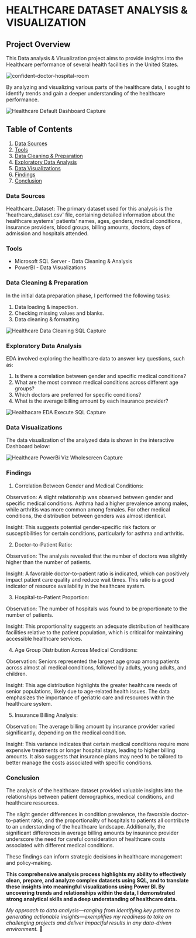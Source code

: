 # HEALTHCARE DATASET ANALYSIS & VISUALIZATION

## Project Overview
This Data analysis & Visualization project aims to provide insights into the Healthcare performance of several health facilities in the United States.

![confident-doctor-hospital-room](https://github.com/user-attachments/assets/10f4356a-8b79-4157-8e07-26e61b84b111)

By analyzing and visualizing various parts of the healthcare data, I sought to identify trends and gain a deeper understanding of the healthcare performance.

![Healthcare Default Dashboard Capture](https://github.com/user-attachments/assets/24f1c773-6922-45ec-a378-78c4e2811a24)

## Table of Contents
1. [Data Sources](#data-sources)
2. [Tools](#tools)
3. [Data Cleaning & Preparation](#data-cleaning-&-preparation)
4. [Exploratory Data Analysis](#exploratory-data-analysis)
5. [Data Visualizations](#data-visualizations)
6. [Findings](#findings)
7. [Conclusion](#conclusion) 

### Data Sources
Healthcare_Dataset:
The primary dataset used for this analysis is the 'heathcare_dataset.csv' file, containing detailed information about the healthcare systems' patients' names, ages, genders, medical conditions, insurance providers, blood groups, billing amounts, doctors, days of admission and hospitals attended.

### Tools
- Microsoft SQL Server - Data Cleaning & Analysis
- PowerBI - Data Visualizations

### Data Cleaning & Preparation
In the initial data preparation phase, I performed the following tasks:
1. Data loading & inspection.
2. Checking missing values and blanks.
3. Data cleaning & formatting.

![Healthcare Data Cleaning  SQL Capture](https://github.com/user-attachments/assets/522b67af-2d9c-45ef-9961-4066ada4f822)

### Exploratory Data Analysis
EDA involved exploring the healthcare data to answer key questions, such as:
1. Is there a correlation between gender and specific medical conditions?
2. What are the most common medical conditions across different age groups?
3. Which doctors are preferred for specific conditions?
4. What is the average billing amount by each insurance provider?

![Healthacare EDA Execute SQL Capture](https://github.com/user-attachments/assets/d1dd7da1-0a1a-44ac-b94b-190f97f15c60)

### Data Visualizations
The data visualization of the analyzed data is shown in the interactive Dashboard below:

![Healthcare PowerBi Viz Wholescreen Capture](https://github.com/user-attachments/assets/d47ed06f-1fec-42e8-952b-d1efa47cb2c1)

### Findings
1. Correlation Between Gender and Medical Conditions:

Observation: A slight relationship was observed between gender and specific medical conditions. Asthma had a higher prevalence among males, while arthritis was more common among females. For other medical conditions, the distribution between genders was almost identical.

Insight: This suggests potential gender-specific risk factors or susceptibilities for certain conditions, particularly for asthma and arthritis.

2. Doctor-to-Patient Ratio:

Observation: The analysis revealed that the number of doctors was slightly higher than the number of patients.

Insight: A favorable doctor-to-patient ratio is indicated, which can positively impact patient care quality and reduce wait times. This ratio is a good indicator of resource availability in the healthcare system.

3. Hospital-to-Patient Proportion:

Observation: The number of hospitals was found to be proportionate to the number of patients.

Insight: This proportionality suggests an adequate distribution of healthcare facilities relative to the patient population, which is critical for maintaining accessible healthcare services.

4. Age Group Distribution Across Medical Conditions:

Observation: Seniors represented the largest age group among patients across almost all medical conditions, followed by adults, young adults, and children.

Insight: This age distribution highlights the greater healthcare needs of senior populations, likely due to age-related health issues. The data emphasizes the importance of geriatric care and resources within the healthcare system.

5. Insurance Billing Analysis:

Observation: The average billing amount by insurance provider varied significantly, depending on the medical condition.

Insight: This variance indicates that certain medical conditions require more expensive treatments or longer hospital stays, leading to higher billing amounts. It also suggests that insurance plans may need to be tailored to better manage the costs associated with specific conditions.

### Conclusion
The analysis of the healthcare dataset provided valuable insights into the relationships between patient demographics, medical conditions, and healthcare resources.

The slight gender differences in condition prevalence, the favorable doctor-to-patient ratio, and the proportionality of hospitals to patients all contribute to an understanding of the healthcare landscape. Additionally, the significant differences in average billing amounts by insurance provider underscore the need for careful consideration of healthcare costs associated with different medical conditions.

These findings can inform strategic decisions in healthcare management and policy-making.

**This comprehensive analysis process highlights my ability to effectively clean, prepare, and analyze complex datasets using SQL, and to translate these insights into meaningful visualizations using Power BI. By uncovering trends and relationships within the data, I demonstrated strong analytical skills and a deep understanding of healthcare data.**

*My approach to data analysis—ranging from identifying key patterns to generating actionable insights—exemplifies my readiness to take on challenging projects and deliver impactful results in any data-driven environment.*
💙
